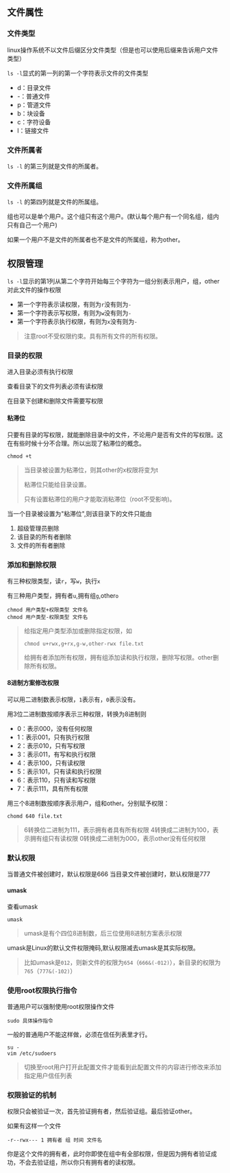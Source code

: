 ## 文件属性
### 文件类型
linux操作系统不以文件后缀区分文件类型（但是也可以使用后缀来告诉用户文件类型）

`ls -l`显式的第一列的第一个字符表示文件的文件类型

- d：目录文件
- -：普通文件
- p：管道文件
- b：块设备
- c：字符设备
- l：链接文件
### 文件所属者
`ls -l` 的第三列就是文件的所属者。
### 文件所属组
`ls -l` 的第四列就是文件的所属组。

组也可以是单个用户。这个组只有这个用户。(默认每个用户有一个同名组，组内只有自己一个用户)

如果一个用户不是文件的所属者也不是文件的所属组，称为other。


## 权限管理
`ls -l`显示的第1列从第二个字符开始每三个字符为一组分别表示用户，组，other对此文件的操作权限
 - 第一个字符表示读权限，有则为`r`没有则为`-`
 -  第一个字符表示写权限，有则为`w`没有则为`-`
 -  第一个字符表示执行权限，有则为`x`没有则为`-`
 
> 注意root不受权限约束。具有所有文件的所有权限。
### 目录的权限

进入目录必须有执行权限

查看目录下的文件列表必须有读权限

在目录下创建和删除文件需要写权限
#### 粘滞位
只要有目录的写权限，就能删除目录中的文件，不论用户是否有文件的写权限。这在有些时候十分不合理。所以出现了粘滞位的概念。
```shell
chmod +t
```
> 当目录被设置为粘滞位，则其other的x权限将变为t
> 
> 粘滞位只能给目录设置。
>
> 只有设置粘滞位的用户才能取消粘滞位（root不受影响)。

当一个目录被设置为"粘滞位",则该目录下的文件只能由
1. 超级管理员删除
2. 该目录的所有者删除
3. 文件的所有者删除

### 添加和删除权限
有三种权限类型，读`r`，写`w`，执行`x`

有三种用户类型，拥有者`u`,拥有组`g`,other`o`

```shell
chmod 用户类型+权限类型 文件名
chmod 用户类型-权限类型 文件名
```
>给指定用户类型添加或删除指定权限，如
>```shell
>chmod u+rwx,g+rx,g-w,other-rwx file.txt
>```
>给拥有者添加所有权限，拥有组添加读和执行权限，删除写权限。other删除所有权限。

#### 8进制方案修改权限
可以用二进制数表示权限，`1`表示有，`0`表示没有。

用3位二进制数按顺序表示三种权限，转换为8进制则
 - 0：表示000，没有任何权限
 - 1：表示001，只有执行权限
 - 2：表示010，只有写权限
 - 3：表示011，有写和执行权限
 - 4：表示100，只有读权限
 - 5：表示101，只有读和执行权限
 - 6：表示110，只有读和写权限
 - 7：表示111，具有所有权限

用三个8进制数按顺序表示用户，组和other。分别赋予权限：
```shell
chomd 640 file.txt
```
> 6转换位二进制为111，表示拥有者具有所有权限
> 4转换成二进制为100，表示拥有组只有读权限
> 0转换成二进制为000，表示other没有任何权限
### 默认权限
当普通文件被创建时，默认权限是666
当目录文件被创建时，默认权限是777
#### umask
查看umask
```shell
umask
```
> umask是有个四位8进制数，后三位使用8进制方案表示权限

umask是Linux的默认文件权限掩码,默认权限减去umask是其实际权限。

> 比如umask是`012`，则新文件的权限为`654`（`666&(-012)`），新目录的权限为`765`（`777&(-102)`）
> 

### 使用root权限执行指令
普通用户可以强制使用root权限操作文件
```shell
sudo 具体操作指令
```

一般的普通用户不能这样做，必须在信任列表里才行。
```shell
su -
vim /etc/sudoers
```
> 切换至root用户打开此配置文件才能看到此配置文件的内容进行修改来添加指定用户信任列表

### 权限验证的机制
权限只会被验证一次，首先验证拥有者，然后验证组。最后验证other。

如果有这样一个文件
```shell
-r--rwx--- 1 拥有者 组 时间 文件名
```
你是这个文件的拥有者，此时你即使在组中有全部权限，但是因为拥有者验证成功，不会去验证组，所以你只有拥有者的读权限。

